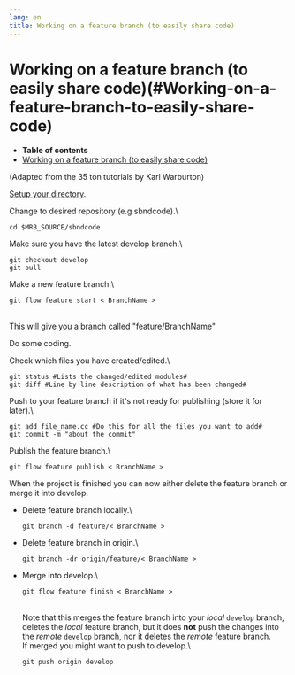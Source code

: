 ```yaml
---
lang: en
title: Working on a feature branch (to easily share code)
---
```




Working on a feature branch (to easily share code)(#Working-on-a-feature-branch-to-easily-share-code)
======================================================================================================================

-   **Table of contents**
-   [Working on a feature branch (to easily share
    code)](#Working-on-a-feature-branch-to-easily-share-code)

(Adapted from the 35 ton tutorials by Karl Warburton)

[Setup your
directory](How_to_setup_your_directory_and_launch_your_first_job.html).

Change to desired repository (e.g sbndcode).\

    cd $MRB_SOURCE/sbndcode 

Make sure you have the latest develop branch.\

    git checkout develop
    git pull 

Make a new feature branch.\

    git flow feature start < BranchName > 

\
This will give you a branch called \"feature/BranchName\"

Do some coding.

Check which files you have created/edited.\

    git status #Lists the changed/edited modules#
    git diff #Line by line description of what has been changed# 

Push to your feature branch if it\'s not ready for publishing (store it
for later).\

    git add file_name.cc #Do this for all the files you want to add#
    git commit -m "about the commit" 

Publish the feature branch.\

    git flow feature publish < BranchName > 

When the project is finished you can now either delete the feature
branch or merge it into develop.

-   Delete feature branch locally.\

        git branch -d feature/< BranchName > 

-   Delete feature branch in origin.\

        git branch -dr origin/feature/< BranchName > 

-   Merge into develop.\

        git flow feature finish < BranchName > 

    \
    Note that this merges the feature branch into your *local* `develop`
    branch, deletes the *local* feature branch, but it does **not** push
    the changes into the *remote* `develop` branch, nor it deletes the
    *remote* feature branch.\
    If merged you might want to push to develop.\

        git push origin develop 
